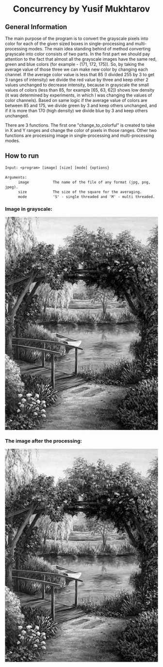 <h1 align = "center">  Concurrency by Yusif Mukhtarov </h1> 



## General Information

The main purpose of the program is to convert the grayscale pixels into color for each of the given sized boxes in single-processing and multi-processing modes. The main idea standing behind of method converting grayscale into color consists of two parts. In the first part we should pay attention to the fact that almost all the grayscale images have the same red, green and blue colors (for example - (171, 172, 175)). So, by taking the average value of those three we can make new color by changing each channel. If the average color value is less that 85 (I divided 255 by 3 to get 3 ranges of intensity) we divide the red value by three and keep other 2 values unchanged to decrease intensity, because in grayscale the small values of colors (less than 85, for example [65, 63, 62]) shows low density (it was determined by experiments, in which I was changing the values of color channels). Based on same logic if the average value of colors are between 85 and 175, we divide green by 3 and keep others unchanged, and if it is more than 170 (high density) we divide blue by 3 and keep others unchanged.

There are 3 functions. The first one "change_to_colorful" is created to take in X and Y ranges and change the color of pixels in those ranges. Other two functions are processing image in single-processing and multi-processing modes.




## How to run
```
Input: <program> [image] [size] [mode] {options}

Arguments:  
      image           The name of the file of any format (jpg, png, jpeg).  
      size            The size of the square for the averaging.  
      mode            'S' - single threaded and 'M' - multi threaded.  

```






### Image in grayscale:  
![image](https://github.com/Yusif-bit/concurrency-assignment/blob/main/garden.png)  


### The image after the processing:  
![image](https://github.com/Yusif-bit/concurrency-assignment/blob/main/garden.png)  

 






